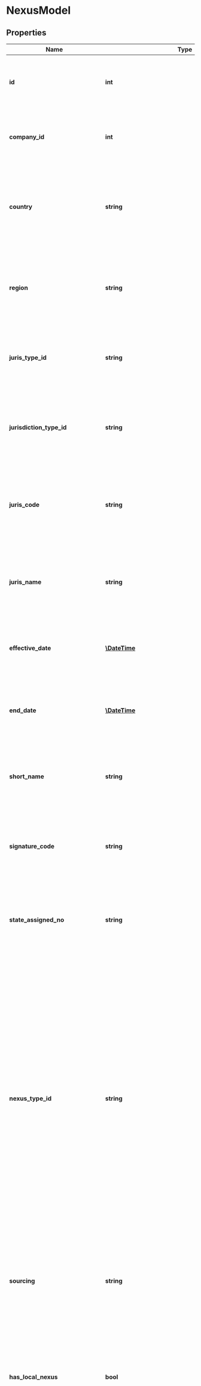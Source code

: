 # NexusModel

## Properties
Name | Type | Description | Notes
------------ | ------------- | ------------- | -------------
**id** | **int** | The unique ID number of this declaration of nexus.                This field is defined automatically when you declare nexus.  You do not need to provide a value for this field. | [optional] 
**company_id** | **int** | The unique ID number of the company that declared nexus.                This field is user-selectable and should be provided when creating or updating a nexus object. | [optional] 
**country** | **string** | Name or ISO 3166 code identifying the country in which this company declared nexus.                This field is defined by Avalara.  All Avalara-defined fields must match an Avalara-defined nexus object found by calling &#x60;ListNexus&#x60;. | 
**region** | **string** | Name or ISO 3166 code identifying the region within the country.                This field is defined by Avalara.  All Avalara-defined fields must match an Avalara-defined nexus object found by calling &#x60;ListNexus&#x60;. | 
**juris_type_id** | **string** | DEPRECATED - Date: 12/20/2017, Version: 18.1, Message: Please use jurisdictionTypeId instead.  The jurisdiction type of the jurisdiction in which this company declared nexus. | [optional] 
**jurisdiction_type_id** | **string** | The type of the jurisdiction in which this company declared nexus.                This field is defined by Avalara.  All Avalara-defined fields must match an Avalara-defined nexus object found by calling &#x60;ListNexus&#x60;. | [optional] 
**juris_code** | **string** | The code identifying the jurisdiction in which this company declared nexus.                This field is defined by Avalara.  All Avalara-defined fields must match an Avalara-defined nexus object found by calling &#x60;ListNexus&#x60;. | 
**juris_name** | **string** | The common name of the jurisdiction in which this company declared nexus.                This field is defined by Avalara.  All Avalara-defined fields must match an Avalara-defined nexus object found by calling &#x60;ListNexus&#x60;. | 
**effective_date** | [**\DateTime**](\DateTime.md) | The date when this nexus began.  If not known, set to null.                This field is user-selectable and should be provided when creating or updating a nexus object. | [optional] 
**end_date** | [**\DateTime**](\DateTime.md) | If this nexus will end or has ended on a specific date, set this to the date when this nexus ends.                This field is user-selectable and should be provided when creating or updating a nexus object. | [optional] 
**short_name** | **string** | The short name of the jurisdiction.                This field is defined by Avalara.  All Avalara-defined fields must match an Avalara-defined nexus object found by calling &#x60;ListNexus&#x60;. | [optional] 
**signature_code** | **string** | The signature code of the boundary region as defined by Avalara.                This field is defined by Avalara.  All Avalara-defined fields must match an Avalara-defined nexus object found by calling &#x60;ListNexus&#x60;. | [optional] 
**state_assigned_no** | **string** | The state assigned number of this jurisdiction.                This field is defined by Avalara.  All Avalara-defined fields must match an Avalara-defined nexus object found by calling &#x60;ListNexus&#x60;. | [optional] 
**nexus_type_id** | **string** | The type of nexus that this company is declaring.                If you are voluntarily declaring nexus in a jurisdiction, you should select &#x60;SalesOrSellersUseTax&#x60; for your  nexus type option.  This option allows you to calculate tax correctly whether you are selling in-state or  shipping from an out-of-state location.                If you are legally obligated to declare nexus due to physical presence or other sufficient nexus, you  should select &#x60;SalesTax&#x60;.  This indicates that, as a legal requirement, your company must always collect  and remit full sales tax in this jurisdiction.                If you are participating in the Streamlined Sales Tax program, your SST administrator will select nexus  settings for you in all SST jurisdictions.  Do not select any SST options by yourself.                This field is user-selectable and should be provided when creating or updating a nexus object. | [optional] 
**sourcing** | **string** | Indicates whether this nexus is defined as origin or destination nexus.                This field is defined by Avalara.  All Avalara-defined fields must match an Avalara-defined nexus object found by calling &#x60;ListNexus&#x60;. | [optional] 
**has_local_nexus** | **bool** | True if you are also declaring local nexus within this jurisdiction.  Many U.S. states have options for declaring nexus in local jurisdictions as well as within the state.                This field is defined by Avalara.  All Avalara-defined fields must match an Avalara-defined nexus object found by calling &#x60;ListNexus&#x60;. | [optional] 
**local_nexus_type_id** | **string** | If you are declaring local nexus within this jurisdiction, this indicates whether you are declaring only  a specified list of local jurisdictions, all state-administered local jurisdictions, or all local jurisdictions.                This field is user-selectable and should be provided when creating or updating a nexus object. | [optional] 
**has_permanent_establishment** | **bool** | Set this value to true if your company has a permanent establishment within this jurisdiction.                This field is user-selectable and should be provided when creating or updating a nexus object. | [optional] 
**tax_id** | **string** | Optional - the tax identification number under which you declared nexus.                This field is user-selectable and should be provided when creating or updating a nexus object. | [optional] 
**streamlined_sales_tax** | **bool** | DEPRECATED - Date: 4/29/2017, Version: 19.4, Message: Please use isSSTActive instead.  For the United States, this flag indicates whether this particular nexus falls within a U.S. State that participates  in the Streamlined Sales Tax program.  For countries other than the US, this flag is null.                This field is defined by Avalara.  All Avalara-defined fields must match an Avalara-defined nexus object found by calling &#x60;ListNexus&#x60;. | [optional] 
**is_sst_active** | **bool** | For the United States, this flag indicates whether this particular nexus falls within a U.S. State that participates  in the Streamlined Sales Tax program and if the account associated with the Nexus has an active AvaTaxCsp subscription.  For countries other than the US, this flag is null.                This field is defined by Avalara.  All Avalara-defined fields must match an Avalara-defined nexus object found by calling &#x60;ListNexus&#x60;. | [optional] 
**created_date** | [**\DateTime**](\DateTime.md) | The date when this record was created.                This field is defined automatically when you declare nexus.  You do not need to provide a value for this field. | [optional] 
**created_user_id** | **int** | The User ID of the user who created this record.                This field is defined automatically when you declare nexus.  You do not need to provide a value for this field. | [optional] 
**modified_date** | [**\DateTime**](\DateTime.md) | The date/time when this record was last modified.                This field is defined automatically when you declare nexus.  You do not need to provide a value for this field. | [optional] 
**modified_user_id** | **int** | The user ID of the user who last modified this record.                This field is defined automatically when you declare nexus.  You do not need to provide a value for this field. | [optional] 
**nexus_tax_type_group** | **string** | The type of nexus that this company is declaring.Replaces NexusTypeId.  Use [ListNexusTaxTypeGroups](https://developer.avalara.com/api-reference/avatax/rest/v2/methods/Definitions/ListNexusTaxTypeGroups/) API for a list of nexus tax type groups.                This field is defined by Avalara.  All Avalara-defined fields must match an Avalara-defined nexus object found by calling &#x60;ListNexus&#x60;. | [optional] 
**tax_authority_id** | **int** | A unique ID number of the tax authority that is associated with this nexus.                This field is defined by Avalara.  All Avalara-defined fields must match an Avalara-defined nexus object found by calling &#x60;ListNexus&#x60;. | [optional] 
**is_seller_importer_of_record** | **bool** | For nexus declarations at the country level, specifies whether this company is considered the importer of record in this nexus region.                Some taxes only apply if the seller is the importer of record for a product.  In cases where companies are working together to  ship products, there may be mutual agreement as to which company is the entity designated as importer of record.  The importer  of record will then be the company designated to pay taxes marked as being obligated to the importer of record.                Set this value to &#x60;true&#x60; to consider your company as the importer of record and collect these taxes.  Leave this value as false  or null and taxes will be calculated as if your company is not the importer of record.                This value may also be set during each transaction API call.  See &#x60;CreateTransaction()&#x60; for more information.                This field is user-selectable and should be provided when creating or updating a nexus object. | [optional] 
**tax_name** | **string** | A description of corresponding tax type applied to the nexus.                When a custom nexus is created, it&#39;ll have to be matched to a system nexus to be validated successfully. The matched system nexus has a  field to describe the tax type applied to it, that field will be copied over to the nexus that is being created.                This field is defined by Avalara. Its main purpose is to give a simple description of the tax type associated with the nexus so  users have a better understanding of the nexus when it is displayed. | [optional] 
**parameters** | [**\Together\Taxes\Model\NexusParameterDetailModel[]**](NexusParameterDetailModel.md) | List of nexus parameters. | [optional] 

[[Back to Model list]](../README.md#documentation-for-models) [[Back to API list]](../README.md#documentation-for-api-endpoints) [[Back to README]](../README.md)


